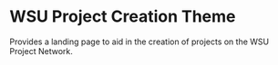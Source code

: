 # WSU Project Creation Theme

Provides a landing page to aid in the creation of projects on the WSU Project Network.